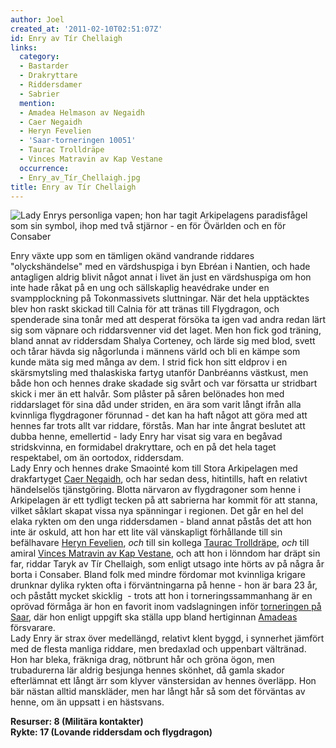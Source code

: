 ```yaml
---
author: Joel
created_at: '2011-02-10T02:51:07Z'
id: Enry av Tír Chellaigh
links:
  category:
  - Bastarder
  - Drakryttare
  - Riddersdamer
  - Sabrier
  mention:
  - Amadea Helmason av Negaidh
  - Caer Negaidh
  - Heryn Fevelien
  - 'Saar-torneringen 10051'
  - Taurac Trolldräpe
  - Vinces Matravin av Kap Vestane
  occurrence:
  - Enry_av_Tír_Chellaigh.jpg
title: Enry av Tír Chellaigh
---
```


![Lady Enrys personliga vapen; hon har tagit Arkipelagens paradisfågel som sin symbol, ihop med två
stjärnor - en för Övärlden och en för Consaber]

Enry växte upp som en tämligen okänd vandrande riddares "olyckshändelse" med en värdshuspiga i byn
Ebréan i Nantien, och hade antagligen aldrig blivit något annat i livet än just en värdshuspiga om
hon inte hade råkat på en ung och sällskaplig heavédrake under en svampplockning på Tokonmassivets
sluttningar. När det hela upptäcktes blev hon raskt skickad till Calnia för att tränas till
Flygdragon, och spenderade sina tonår med att desperat försöka ta igen vad andra redan lärt sig som
väpnare och riddarsvenner vid det laget. Men hon fick god träning, bland annat av riddersdam Shalya
Corteney, och lärde sig med blod, svett och tårar hävda sig någorlunda i männens värld och bli en
kämpe som kunde mäta sig med många av dem. I strid fick hon sitt eldprov i en skärsmytsling med
thalaskiska fartyg utanför Danbréanns västkust, men både hon och hennes drake skadade sig svårt och
var försatta ur stridbart skick i mer än ett halvår. Som plåster på såren belönades hon med
riddarslaget för sina dåd under striden, en ära som varit långt ifrån alla kvinnliga flygdragoner
förunnad - det kan ha haft något att göra med att hennes far trots allt var riddare, förstås. Man
har inte ångrat beslutet att dubba henne, emellertid - lady Enry har visat sig vara en begåvad
stridskvinna, en formidabel drakryttare, och en på det hela taget respektabel, om än oortodox,
riddersdam.\
Lady Enry och hennes drake Smaointé kom till Stora Arkipelagen med drakfartyget [Caer Negaidh], och
har sedan dess, hitintills, haft en relativt händelselös tjänstgöring. Blotta närvaron av
flygdragoner som henne i Arkipelagen är ett tydligt tecken på att sabrierna har kommit för att
stanna, vilket såklart skapat vissa nya spänningar i regionen. Det går en hel del elaka rykten om
den unga riddersdamen - bland annat påstås det att hon inte är oskuld, att hon har ett lite väl
vänskapligt förhållande till sin befälhavare [Heryn Fevelien], *och* till sin kollega [Taurac
Trolldräpe], *och* till amiral [Vinces Matravin av Kap Vestane], och att hon i lönndom har dräpt sin
far, riddar Taryk av Tír Chellaigh, som enligt utsago inte hörts av på några år borta i Consaber.
Bland folk med mindre fördomar mot kvinnliga krigare drunknar dylika rykten ofta i förväntningarna
på henne - hon är bara 23 år, och påstått mycket skicklig  - trots att hon i torneringssammanhang är
en oprövad förmåga är hon en favorit inom vadslagningen inför [torneringen på Saar], där hon enligt
uppgift ska ställa upp bland hertiginnan [Amadeas] försvarare.\
Lady Enry är strax över medellängd, relativt klent byggd, i synnerhet jämfört med de flesta manliga
riddare, men bredaxlad och uppenbart vältränad. Hon har bleka, fräkniga drag, nötbrunt hår och gröna
ögon, men trubadurerna lär aldrig besjunga hennes skönhet, då gamla skador efterlämnat ett långt ärr
som klyver vänstersidan av hennes överläpp. Hon bär nästan alltid manskläder, men har långt hår så
som det förväntas av henne, om än uppsatt i en hästsvans.

**Resurser: 8 (Militära kontakter)\
Rykte: 17 (Lovande riddersdam och flygdragon)**

  [Lady Enrys personliga vapen; hon har tagit Arkipelagens paradisfågel som sin symbol, ihop med två stjärnor - en för Övärlden och en för Consaber]:
    Enry_av_Tír_Chellaigh.jpg
    "Lady Enrys personliga vapen; hon har tagit Arkipelagens paradisfågel som sin symbol, ihop med två stjärnor - en för Övärlden och en för Consaber"
  [Caer Negaidh]: Caer_Negaidh
  [Heryn Fevelien]: Heryn_Fevelien
  [Taurac Trolldräpe]: Taurac_Trolldräpe
  [Vinces Matravin av Kap Vestane]: Vinces_Matravin_av_Kap_Vestane
  [torneringen på Saar]: Saar-torneringen_10051
  [Amadeas]: Amadea_Helmason_av_Negaidh